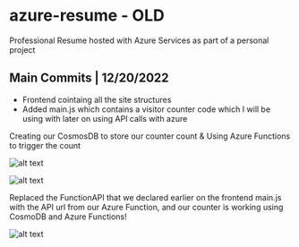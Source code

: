 # azure-resume - OLD
Professional Resume hosted with Azure Services as part of a personal project

## Main Commits | 12/20/2022

- Frontend cointaing all the site structures
- Added main.js which contains a visitor counter code which I will be using with later on using API calls with azure


Creating our CosmosDB to store our counter count & Using Azure Functions to trigger the count 

![alt text](https://i.imgur.com/Ghyn9pU.png)

![alt text](https://i.imgur.com/ijcOGHF.png)

Replaced the FunctionAPI that we declared earlier on the frontend main.js with the API url from our Azure Function, and our counter is working using CosmoDB and Azure Functions!

![alt text](https://i.imgur.com/Nertg1s.png)


